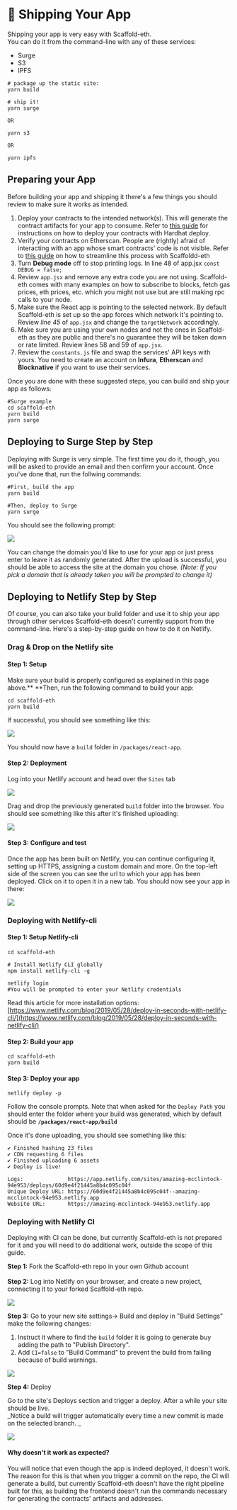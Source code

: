 # 🚢 Shipping Your App

Shipping your app is very easy with Scaffold-eth. \
You can do it from the command-line with any of these services:

* Surge
* S3
* IPFS

```
# package up the static site:
yarn build

# ship it!
yarn surge

OR

yarn s3

OR

yarn ipfs
```

## Preparing your App

Before building your app and shipping it there's a few things you should review to make sure it works as intended.

1. Deploy your contracts to the intended network(s). This will generate the contract artifacts for your app to consume. Refer to [this guide](deploying-your-contracts.md) for instructions on how to deploy your contracts with Hardhat deploy.
2. Verify your contracts on Etherscan. People are (rightly) afraid of interacting with an app whose smart contracts' code is not visible. Refer to [this guide](../toolkit/infrastructure/etherscan.md) on how to streamline this process with Scaffoldd-eth
3. Turn **Debug mode** off to stop printing logs. In line 48 of app.jsx `const DEBUG = false;`
4. Review `app.jsx` and remove any extra code you are not using. Scaffold-eth comes with many examples on how to subscribe to blocks, fetch gas prices, eth prices, etc. which you might not use but are still making rpc calls to your node.
5. Make sure the React app is pointing to the selected network. By default Scaffold-eth is set up so the app forces which network it's pointing to. Review _line 45_ of `app.jsx` and change the `targetNetwork` accordingly.
6. Make sure you are using your own nodes and not the ones in Scaffold-eth as they are public and there's no guarantee they will be taken down or rate limited. Review lines 58 and 59 of `app.jsx`.
7. Review the `constants.js` file and swap the services' API keys with yours. You need to create an account on **Infura**, **Etherscan** and **Blocknative** if you want to use their services.

Once you are done with these suggested steps, you can build and ship your app as follows:

```
#Surge example
cd scaffold-eth
yarn build
yarn surge
```

## Deploying to Surge Step by Step

Deploying with Surge is very simple. The first time you do it, though, you will be asked to provide an email and then confirm your account. Once you've done that, run the follwing commands:

```
#First, build the app
yarn build

#Then, deploy to Surge
yarn surge
```

You should see the following prompt:

![](../.gitbook/assets/screen-shot-2021-06-28-at-2.53.18-pm.png)

You can change the domain you'd like to use for your app or just press enter to leave it as randomly generated. After the upload is successful, you should be able to access the site at the domain you chose. _(Note: If you pick a domain that is already taken you will be prompted to change it)_

## Deploying to Netlify Step by Step

Of course, you can also take your build folder and use it to ship your app through other services Scaffold-eth doesn't currently support from the command-line. Here's a step-by-step guide on how to do it on Netlify.

### Drag & Drop on the Netlify site

#### **Step 1:  Setup**

Make sure your build is properly configured as explained in this page above.** **Then, run the following command to build your app:

```
cd scaffold-eth
yarn build
```

If successful, you should see something like this:

![](../.gitbook/assets/screen-shot-2021-06-25-at-10.53.57-am.png)

You should now have a `build` folder in `/packages/react-app`. 

#### Step 2: Deployment

Log into your Netlify account and head over the `Sites` tab

![](../.gitbook/assets/screen-shot-2021-06-25-at-10.06.10-am.png)

Drag and drop the previously generated `build` folder into the browser. You should see something like this after it's finished uploading:

![](../.gitbook/assets/screen-shot-2021-06-25-at-10.08.00-am.png)

#### Step 3: Configure and test

Once the app has been built on Netlify, you can continue configuring it, setting up HTTPS, assigning a custom domain and more. On the top-left side of the screen you can see the url to which your app has been deployed. Click on it to open it in a new tab. You should now see your app in there:

![](../.gitbook/assets/screen-shot-2021-06-25-at-10.08.26-am.png)

### Deploying with Netlify-cli

#### Step 1: Setup Netlify-cli

```
cd scaffold-eth

# Install Netlify CLI globally
npm install netlify-cli -g

netlify login
#You will be prompted to enter your Netlify credentials

```

Read this article for more installation options: [https://www.netlify.com/blog/2019/05/28/deploy-in-seconds-with-netlify-cli/](https://www.netlify.com/blog/2019/05/28/deploy-in-seconds-with-netlify-cli/)

#### Step 2: Build your app

```
cd scaffold-eth
yarn build
```

#### Step 3: Deploy your app

```
netlify deploy -p
```

Follow the console prompts. Note that when asked for the `Deploy Path` you should enter the folder where your build was generated, which by default should be **`/packages/react-app/build`**

Once it's done uploading, you should see something like this: 

```
✔ Finished hashing 23 files
✔ CDN requesting 6 files
✔ Finished uploading 6 assets
✔ Deploy is live!

Logs:              https://app.netlify.com/sites/amazing-mcclintock-94e953/deploys/60d9e4f21445a8b4c095c04f
Unique Deploy URL: https://60d9e4f21445a8b4c095c04f--amazing-mcclintock-94e953.netlify.app
Website URL:       https://amazing-mcclintock-94e953.netlify.app
```

### Deploying with Netlify CI

Deploying with CI can be done, but currently Scaffold-eth is not prepared for it and you will need to do additional work, outside the scope of this guide.

**Step 1:** Fork the Scaffold-eth repo in your own Github account\
\
**Step 2:** Log into Netlify on your browser, and create a new project, connecting it to your forked Scaffold-eth repo.

![](../.gitbook/assets/screen-shot-2021-06-28-at-2.42.24-pm.png)

**Step 3:** Go to your new site settings-> Build and deploy in "Build Settings" make the following changes:

1.  Instruct it where to find the `build` folder it is going to generate buy adding the path to "Publish Directory".
2. Add `CI=false` to "Build Command" to prevent the build from failing because of build warnings.

![](../.gitbook/assets/screen-shot-2021-06-28-at-2.44.04-pm.png)

**Step 4:** Deploy

Go to the site's Deploys section and trigger a deploy. After a while your site should be live.\
_Notice a build will trigger automatically every time a new commit is made on the selected branch. _

![](../.gitbook/assets/screen-shot-2021-06-28-at-2.47.08-pm.png)

#### Why doesn't it work as expected?

You will notice that even though the app is indeed deployed, it doesn't work. The reason for this is that when you trigger a commit on the repo, the CI will generate a build, but currently Scaffold-eth doesn't have the right pipeline built for this, as building the frontend doesn't run the commands necessary for generating the contracts' artifacts and addresses.
